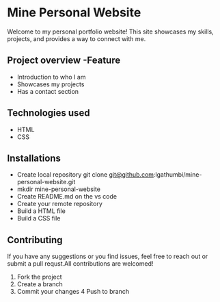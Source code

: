 # **Mine Personal Website**
Welcome to my personal portfolio website! This site showcases my skills, projects, and provides a way to connect with me.
## **Project overview -Feature**
- Introduction to who I am
- Showcases my projects
- Has a contact section
## **Technologies used**
- HTML 
- CSS
## **Installations**
- Create local repository
git clone git@github.com:lgathumbi/mine-personal-website.git
- mkdir mine-personal-website
- Create README.md on the vs code
- Create your remote repository
- Build a HTML file
- Build a CSS file
## **Contributing**
If you have any suggestions or you find issues, feel free to reach out or submit a pull requst.All contributions are welcomed!
1. Fork the project
2. Create a branch
3. Commit your changes
4 Push to branch




